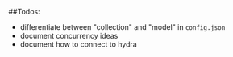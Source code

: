 ##Todos:
- differentiate between "collection" and "model" in `config.json`
- document concurrency ideas
- document how to connect to hydra
